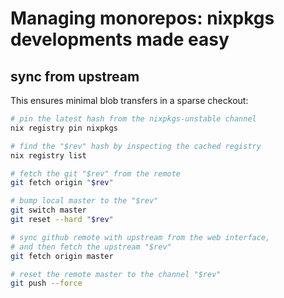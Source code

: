 # Managing monorepos: nixpkgs developments made easy

## sync from upstream

This ensures minimal blob transfers in a sparse checkout:
```bash
# pin the latest hash from the nixpkgs-unstable channel
nix registry pin nixpkgs

# find the "$rev" hash by inspecting the cached registry
nix registry list

# fetch the git "$rev" from the remote
git fetch origin "$rev"

# bump local master to the "$rev"
git switch master
git reset --hard "$rev"

# sync github remote with upstream from the web interface,
# and then fetch the upstream "$rev"
git fetch origin master

# reset the remote master to the channel "$rev"
git push --force
```

